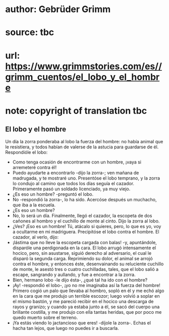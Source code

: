 # author: Gebrüder Grimm
# source: tbc
# url: https://www.grimmstories.com/es//grimm_cuentos/el_lobo_y_el_hombre
# note: copyright of translation tbc

## El lobo y el hombre 

Un día la zorra ponderaba al lobo la fuerza del hombre: no había animal
que le resistiera, y todos habían de valerse de la astucia para
guardarse de él. Respondióle el lobo:
- Como tenga ocasión de encontrarme con un hombre, ¡vaya si arremeteré
contra él!
- Puedo ayudarte a encontrarlo -dijo la zorra-; ven mañana de madrugada,
y te mostraré uno.
Presentóse el lobo temprano, y la zorra lo condujo al camino que todos
los días seguía el cazador. Primeramente pasó un soldado licenciado, ya
muy viejo.
- ¿Es eso un hombre? -preguntó el lobo.
- No -respondió la zorra-, lo ha sido.
Acercóse después un muchacho, que iba a la escuela.
- ¿Es eso un hombre?
- No, lo será un día.
Finalmente, llegó el cazador, la escopeta de dos cañones al hombro y el
cuchillo de monte al cinto. Dijo la zorra al lobo.
- ¿Ves? ¡Eso es un hombre! Tú, atácalo si quieres, pero, lo que es yo,
voy a ocultarme en mi madriguera.
Precipitóse el lobo contra el hombre. El cazador, al verlo, dijo:
- ¡lástima que no lleve la escopeta cargada con balas! -y, apuntándole,
disparóle una perdigonada en la cara. El lobo arrugó intensamente el
hocico, pero, sin asustarse, siguió derecho al adversario, el cual le
disparó la segunda carga. Reprimiendo su dolor, el animal se arrojó
contra el hombre, y entonces éste, desenvainando su reluciente cuchillo
de monte, le asestó tres o cuatro cuchilladas, tales, que el lobo salió
a escape, sangrando y aullando, y fue a encontrar a la zorra.
- Bien, hermano lobo -le dijo ésta-, ¿qué tal ha ido con el hombre?
- ¡Ay! -respondió el lobo-, ¡yo no me imaginaba así la fuerza del
hombre! Primero cogió un palo que llevaba al hombro, sopló en él y me
echó algo en la cara que me produjo un terrible escozor; luego volvió a
soplar en el mismo bastón, y me pareció recibir en el hocico una
descarga de rayos y granizo; y cuando ya estaba junto a él, se sacó del
cuerpo una brillante costilla, y me produjo con ella tantas heridas, que
por poco me quedo muerto sobre el terreno.
- ¡Ya estás viendo lo jactancioso que eres! -díjole la zorra-. Echas el
hacha tan lejos, que luego no puedes ir a buscarla.
